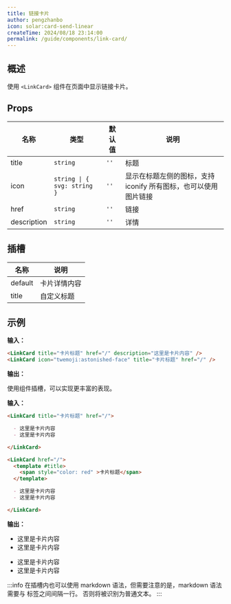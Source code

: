 ```yaml
---
title: 链接卡片
author: pengzhanbo
icon: solar:card-send-linear
createTime: 2024/08/18 23:14:00
permalink: /guide/components/link-card/
---
```


## 概述

使用 `<LinkCard>` 组件在页面中显示链接卡片。

## Props

| 名称        | 类型                        | 默认值 | 说明                                                             |
| ----------- | --------------------------- | ------ | ---------------------------------------------------------------- |
| title       | `string`                    | `''`   | 标题                                                             |
| icon        | `string \| { svg: string }` | `''`   | 显示在标题左侧的图标，支持 iconify 所有图标，也可以使用 图片链接 |
| href        | `string`                    | `''`   | 链接                                                             |
| description | `string`                    | `''`   | 详情                                                             |

## 插槽

| 名称    | 说明         |
| ------- | ------------ |
| default | 卡片详情内容 |
| title   | 自定义标题   |

## 示例

**输入：**

```md :no-line-numbers
<LinkCard title="卡片标题" href="/" description="这里是卡片内容" />
<LinkCard icon="twemoji:astonished-face" title="卡片标题" href="/" />
```

**输出：**

<LinkCard title="卡片标题" href="/" description="这里是卡片内容" />
<LinkCard icon="twemoji:astonished-face" title="卡片标题" href="/" />

使用组件插槽，可以实现更丰富的表现。

**输入：**

```md :no-line-numbers
<LinkCard title="卡片标题" href="/">

  - 这里是卡片内容
  - 这里是卡片内容

</LinkCard>

<LinkCard href="/">
  <template #title>
    <span style="color: red" >卡片标题</span>
  </template>

  - 这里是卡片内容
  - 这里是卡片内容

</LinkCard>
```

**输出：**
<LinkCard title="卡片标题" href="/">

- 这里是卡片内容
- 这里是卡片内容

</LinkCard>

<LinkCard href="/">
  <template #title>
    <span style="color: red" >卡片标题</span>
  </template>

- 这里是卡片内容
- 这里是卡片内容
</LinkCard>

:::info
在插槽内也可以使用 markdown 语法，但需要注意的是，markdown 语法需要与 标签之间间隔一行。
否则将被识别为普通文本。
:::
